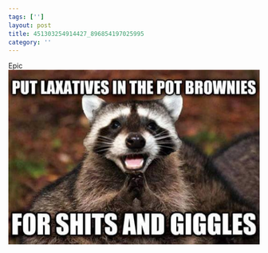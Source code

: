 ```yaml
---
tags: ['']
layout: post
title: 451303254914427_896854197025995
category: ''
---
```

Epic
![451303254914427_896854197025995](/uploads/2015-1-26-451303254914427_896854197025995.jpg)
